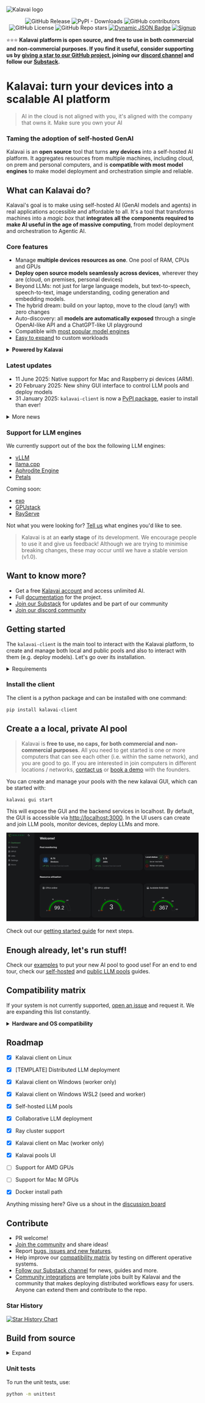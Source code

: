 ![Kalavai logo](docs/docs/assets/icons/logo_no_background.png)

<div align="center">

![GitHub Release](https://img.shields.io/github/v/release/kalavai-net/kalavai-client) ![PyPI - Downloads](https://img.shields.io/pypi/dm/kalavai-client?style=social)
 ![GitHub contributors](https://img.shields.io/github/contributors/kalavai-net/kalavai-client) ![GitHub License](https://img.shields.io/github/license/kalavai-net/kalavai-client) ![GitHub Repo stars](https://img.shields.io/github/stars/kalavai-net/kalavai-client) [![Dynamic JSON Badge](https://img.shields.io/badge/dynamic/json?url=https%3A%2F%2Fdiscord.com%2Fapi%2Finvites%2FYN6ThTJKbM%3Fwith_counts%3Dtrue&query=%24.approximate_member_count&logo=discord&logoColor=white&label=Discord%20users&color=green)](https://discordapp.com/channels/1295009828623880313) [![Signup](https://img.shields.io/badge/Kalavai-Signup-brightgreen)](https://platform.kalavai.net) 

</div>

⭐⭐⭐ **Kalavai platform is open source, and free to use in both commercial and non-commercial purposes. If you find it useful, consider supporting us by [giving a star to our GitHub project](https://github.com/kalavai-net/kalavai-client), joining our [discord channel](https://discord.gg/YN6ThTJKbM) and follow our [Substack](https://kalavainet.substack.com/).**


# Kalavai: turn your devices into a scalable AI platform

> AI in the cloud is not aligned with you, it's aligned with the company that owns it. Make sure you own your AI

### Taming the adoption of self-hosted GenAI

Kalavai is an **open source** tool that turns **any devices** into a self-hosted AI platform. It aggregates resources from multiple machines, including cloud, on prem and personal computers, and is **compatible with most model engines** to make model deployment and orchestration simple and reliable.


## What can Kalavai do?

Kalavai's goal is to make using self-hosted AI (GenAI models and agents) in real applications accessible and affordable to all. It's a tool that transforms machines into a _magic box_ that **integrates all the components required to make AI useful in the age of massive computing**, from model deployment and orchestration to Agentic AI. 

### Core features

- Manage **multiple devices resources as one**. One pool of RAM, CPUs and GPUs
- **Deploy open source models seamlessly across devices**, wherever they are (cloud, on premises, personal devices)
- Beyond LLMs: not just for large language models, but text-to-speech, speech-to-text, image understanding, coding generation and embedding models.
- The hybrid dream: build on your laptop, move to the cloud (any!) with zero changes
- Auto-discovery: all **models are automatically exposed** through a single OpenAI-like API and a ChatGPT-like UI playground
- Compatible with [most popular model engines](#support-for-llm-engines)
- [Easy to expand](https://github.com/kalavai-net/kube-watcher/tree/main/templates) to custom workloads


<details>

**<summary>Powered by Kalavai</summary>**

- [CoGen AI](https://cogenai.kalavai.net): A community hosted alternative to OpenAI API for unlimited inference.
- [Create your own Free Cursor/Windsurf Clone](https://www.youtube.com/watch?v=6zHSo7oeCDQ&t=21s)


</details>


### Latest updates

- 11 June 2025: Native support for Mac and Raspberry pi devices (ARM).
- 20 February 2025: New shiny GUI interface to control LLM pools and deploy models
- 31 January 2025: `kalavai-client` is now a [PyPI package](https://pypi.org/project/kalavai-client/), easier to install than ever!
<details>
<summary>More news</summary>

- 27 January 2025: Support for accessing pools from remote computers
- 9 January 2025: Added support for [Aphrodite Engine](https://github.com/aphrodite-engine/aphrodite-engine) models
- 8 January 2025: Release of [a free, public, shared pool](/docs/docs/public_llm_pool.md) for community LLM deployment
- 24 December 2024: Release of [public BOINC pool](/docs/docs/boinc.md) to donate computing to scientific projects
- 23 December 2024: Release of [public petals swarm](/docs/docs/petals.md)
- 24 November 2024: Common pools with private user spaces
- 30 October 2024: Release of our [public pool platform](https://platform.kalavai.net)

</details>

### Support for LLM engines

We currently support out of the box the following LLM engines:

- [vLLM](https://docs.vllm.ai/en/latest/)
- [llama.cpp](https://github.com/ggerganov/llama.cpp)
- [Aphrodite Engine](https://github.com/aphrodite-engine/aphrodite-engine)
- [Petals](https://github.com/bigscience-workshop/petals)

Coming soon:

- [exo](https://github.com/exo-explore/exo)
- [GPUstack](https://docs.gpustack.ai/0.4/overview/)
- [RayServe](https://docs.ray.io/en/latest/serve/index.html)

Not what you were looking for? [Tell us](https://github.com/kalavai-net/kalavai-client/issues) what engines you'd like to see.


> Kalavai is at an **early stage** of its development. We encourage people to use it and give us feedback! Although we are trying to minimise breaking changes, these may occur until we have a stable version (v1.0).


## Want to know more?

- Get a free [Kalavai account](https://platform.kalavai.net) and access unlimited AI.
- Full [documentation](https://kalavai-net.github.io/kalavai-client/) for the project.
- [Join our Substack](https://kalavainet.substack.com/) for updates and be part of our community
- [Join our discord community](https://discord.gg/YN6ThTJKbM)


## Getting started

The `kalavai-client` is the main tool to interact with the Kalavai platform, to create and manage both local and public pools and also to interact with them (e.g. deploy models). Let's go over its installation. 


<details>

<summary>Requirements</summary>

For workers sharing resources with the pool:

- A laptop, desktop or Virtual Machine
- Docker engine installed (for [linux](https://docs.docker.com/engine/install/ubuntu/), [Windows and MacOS](https://docs.docker.com/desktop/)) with [privilege access](https://docs.docker.com/engine/containers/run/#runtime-privilege-and-linux-capabilities).

> **Support for Windows and MacOS workers is experimental**: kalavai workers run on docker containers that require access to the host network interfaces, thus systems that do not support containers natively (Windows and MacOS) may have difficulties finding each other.

</details>


### Install the client

The client is a python package and can be installed with one command:

```bash
pip install kalavai-client
```


## Create a a local, private AI pool

> Kalavai is **free to use, no caps, for both commercial and non-commercial purposes**. All you need to get started is one or more computers that can see each other (i.e. within the same network), and you are good to go. If you are interested in join computers in different locations / networks, [contact us](mailto:info@kalavai.net) or [book a demo](https://app.onecal.io/b/kalavai/book-a-demo) with the founders.

You can create and manage your pools with the new kalavai GUI, which can be started with:

```bash
kalavai gui start
```

This will expose the GUI and the backend services in localhost. By default, the GUI is accessible via [http://localhost:3000](http://localhost:3000). In the UI users can create and join LLM pools, monitor devices, deploy LLMs and more.

![Kalavai logo](docs/docs/assets/images/ui_dashboard_multiple.png)

Check out our [getting started guide](https://kalavai-net.github.io/kalavai-client/getting_started/) for next steps.


## Enough already, let's run stuff!

Check our [examples](examples/) to put your new AI pool to good use! For an end to end tour, check our [self-hosted](https://kalavai-net.github.io/kalavai-client/self_hosted_llm_pool/) and [public LLM pools](https://kalavai-net.github.io/kalavai-client/public_llm_pool/) guides.


## Compatibility matrix

If your system is not currently supported, [open an issue](https://github.com/kalavai-net/kalavai-client/issues) and request it. We are expanding this list constantly.

<details>

**<summary>Hardware and OS compatibility </summary>**

### OS compatibility

Currently **seed nodes** are supported exclusively on linux machines (x86_64 platform). However Kalavai supports mix-pools, i.e. having Windows and MacOS computers as workers.

Since **worker nodes** run inside docker, any machine that can run docker **should** be compatible with Kalavai. Here are instructions for [linux](https://docs.docker.com/engine/install/), [Windows](https://docs.docker.com/desktop/setup/install/windows-install/) and [MacOS](https://docs.docker.com/desktop/setup/install/mac-install/).

The kalavai client, which controls and access pools, can be installed on any machine that has python 3.10+.


### Hardware compatibility:

- `amd64` or `x86_64` CPU architecture for seed and worker nodes.
- `arm64` CPU architecture for worker nodes.
- NVIDIA GPU
- Mac M series, AMD and Intel GPUs are currently not supported ([interested in helping us test it?](https://kalavai-net.github.io/kalavai-client/compatibility/#help-testing-amd-gpus))

</details>

## Roadmap

- [x] Kalavai client on Linux
- [x] [TEMPLATE] Distributed LLM deployment
- [x] Kalavai client on Windows (worker only)
- [x] Kalavai client on Windows WSL2 (seed and worker)
- [x] Self-hosted LLM pools
- [x] Collaborative LLM deployment
- [x] Ray cluster support
- [x] Kalavai client on Mac (worker only)
- [x] Kalavai pools UI
- [ ] Support for AMD GPUs
- [ ] Support for Mac M GPUs
- [x] Docker install path


Anything missing here? Give us a shout in the [discussion board](https://github.com/kalavai-net/kalavai-client/discussions)


## Contribute

- PR welcome!
- [Join the community](https://github.com/kalavai-net/kalavai-client/) and share ideas!
- Report [bugs, issues and new features](https://github.com/kalavai-net/kalavai-client/issues).
- Help improve our [compatibility matrix](#compatibility-matrix) by testing on different operative systems.
- [Follow our Substack channel](https://kalavainet.substack.com/) for news, guides and more.
- [Community integrations](https://github.com/kalavai-net/kube-watcher/tree/main/templates) are template jobs built by Kalavai and the community that makes deploying distributed workflows easy for users. Anyone can extend them and contribute to the repo.

### Star History

[![Star History Chart](https://api.star-history.com/svg?repos=kalavai-net/kalavai-client&type=Date)](https://star-history.com/#kalavai-net/kalavai-client&Date)


## Build from source

<details>

<summary>Expand</summary>

Python version >= 3.6.

```bash
sudo add-apt-repository ppa:deadsnakes/ppa
sudo apt update
sudo apt install python3.10 python3.10-dev python3-virtualenv python3-venv
virtualenv -p python3.10 env
source env/bin/activate
sudo apt install  python3.10-venv python3.10-dev -y
pip install -U setuptools
pip install -e .[dev]
```

Build python wheels:
```bash
bash publish.sh build
```

</details>

### Unit tests

To run the unit tests, use:

```bash
python -m unittest
```
